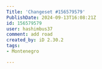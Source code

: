 ```yaml
---
Title: 'Changeset #156579579'
PublishDate: 2024-09-13T16:08:21Z
id: 156579579
user: hashimbus37
comment: add road
created_by: iD 2.30.2
tags:
- Montenegro

---
```

